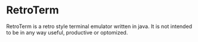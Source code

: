 # RetroTerm
RetroTerm is a retro style terminal emulator written in java.
It is not intended to be in any way useful, productive or optomized.
